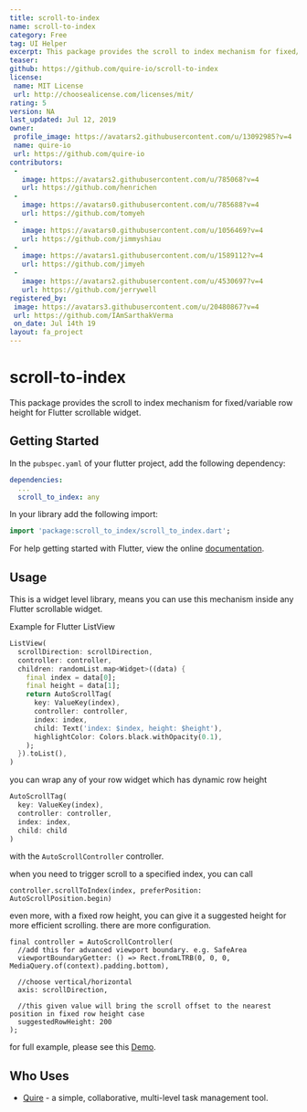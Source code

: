 ```yaml
---
title: scroll-to-index
name: scroll-to-index
category: Free
tag: UI Helper
excerpt: This package provides the scroll to index mechanism for fixed/variable row height for Flutter scrollable widget.
teaser: 
github: https://github.com/quire-io/scroll-to-index
license:
 name: MIT License
 url: http://choosealicense.com/licenses/mit/
rating: 5
version: NA
last_updated: Jul 12, 2019
owner:
 profile_image: https://avatars2.githubusercontent.com/u/13092985?v=4
 name: quire-io
 url: https://github.com/quire-io
contributors:
 -
   image: https://avatars2.githubusercontent.com/u/785068?v=4
   url: https://github.com/henrichen
 -
   image: https://avatars0.githubusercontent.com/u/785688?v=4
   url: https://github.com/tomyeh
 -
   image: https://avatars0.githubusercontent.com/u/1056469?v=4
   url: https://github.com/jimmyshiau
 -
   image: https://avatars1.githubusercontent.com/u/1589112?v=4
   url: https://github.com/jimyeh
 -
   image: https://avatars2.githubusercontent.com/u/4530697?v=4
   url: https://github.com/jerrywell
registered_by:
 image: https://avatars3.githubusercontent.com/u/20480867?v=4
 url: https://github.com/IAmSarthakVerma
 on_date: Jul 14th 19
layout: fa_project
---
```

# scroll-to-index

This package provides the scroll to index mechanism for fixed/variable row height for Flutter scrollable widget.

## Getting Started

In the `pubspec.yaml` of your flutter project, add the following dependency:

```yaml
dependencies:
  ...
  scroll_to_index: any
```

In your library add the following import:

```dart
import 'package:scroll_to_index/scroll_to_index.dart';
```

For help getting started with Flutter, view the online [documentation](https://flutter.io/).

## Usage

This is a widget level library, means you can use this mechanism inside any Flutter scrollable widget.

Example for Flutter ListView

``` dart
ListView(
  scrollDirection: scrollDirection,
  controller: controller,
  children: randomList.map<Widget>((data) {
  	final index = data[0];
  	final height = data[1];
    return AutoScrollTag(
      key: ValueKey(index),
      controller: controller,
      index: index,
      child: Text('index: $index, height: $height'),
      highlightColor: Colors.black.withOpacity(0.1),
    );
  }).toList(),
)

```

you can wrap any of your row widget which has dynamic row height

``` dart
AutoScrollTag(
  key: ValueKey(index),
  controller: controller,
  index: index,
  child: child
)
```

with the `AutoScrollController` controller.

when you need to trigger scroll to a specified index, you can call

```
controller.scrollToIndex(index, preferPosition: AutoScrollPosition.begin)
```

even more, with a fixed row height, you can give it a suggested height for more efficient scrolling. there are more configuration.

```
final controller = AutoScrollController(
  //add this for advanced viewport boundary. e.g. SafeArea
  viewportBoundaryGetter: () => Rect.fromLTRB(0, 0, 0, MediaQuery.of(context).padding.bottom),

  //choose vertical/horizontal
  axis: scrollDirection,

  //this given value will bring the scroll offset to the nearest position in fixed row height case
  suggestedRowHeight: 200
);
```

for full example, please see this [Demo](https://github.com/quire-io/scroll-to-index/blob/master/example/lib/main.dart).

## Who Uses

* [Quire](https://quire.io) - a simple, collaborative, multi-level task management tool.